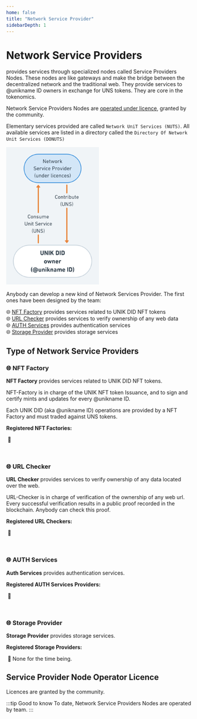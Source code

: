 ```yaml
---
home: false
title: "Network Service Provider"
sidebarDepth: 1
---
```


# Network Service Providers <Badge text="Key Concept"/>

<brand name="uns"/> provides services through specialized nodes called Service Providers Nodes. These nodes are like gateways and make the bridge between the decentralized network and the traditional web. They provide services to @unikname ID owners in exchange for UNS tokens. They are core in the <brand name="uns"/> tokenomics. 

Network Service Providers Nodes are [operated under licence](#service-provider-node-operator-licence), granted by the community. 

Elementary services provided are called `Network UniT Services (NUTS)`. All available services are listed in a directory called the `Directory Of Network Unit Services (DONUTS)`

<hpicture>![nsp](./images/nsp-diagram1.png)</hpicture>

Anybody can develop a new kind of Network Services Provider. The first ones have been designed by the <brand name="uns"/> team: 

:globe_with_meridians: [NFT Factory](#nft-factory) provides services related to UNIK DID NFT tokens  
:globe_with_meridians: [URL Checker](#url-checker) provides services to verify ownership of any web data  
:globe_with_meridians: [AUTH Services](#auth-services) provides authentication services  
:globe_with_meridians: [Storage Provider](#storage-provider) provides storage services

<hseparator type="uns"/>

## Type of Network Service Providers

### :globe_with_meridians: NFT Factory

**NFT Factory** provides services related to UNIK DID NFT tokens.

NFT-Factory is in charge of the UNIK NFT token Issuance, and to sign and certify mints and updates for every @unikname ID. 

Each UNIK DID (aka @unikname ID) operations are provided by a NFT Factory and must traded against UNS tokens.

**Registered NFT Factories:**  

&nbsp;:round_pushpin:&nbsp;<un label id="@network:NFT-Factory" unikid="fbfbe7d9e8c005f1a9937d9fd17c4ef7da2ff8037a71e6cb7847b302eda4d08a"/> 

<p><br/></p>

### :globe_with_meridians: URL Checker

**URL Checker** provides services to verify ownership of any data located over the web.

URL-Checker is in charge of verification of the ownership of any web url. Every successful verification results in a public proof recorded in the <brand name="uns"/> blockchain. Anybody can check this proof.

**Registered URL Checkers:**  

&nbsp;:round_pushpin:&nbsp;<un label id="@network:URL-Checker*1" unikid="08bf335ede1818e222ecd529e0e892190aab62a39ec40492395b825a4f640731"/> 

<p><br/></p>

### :globe_with_meridians: AUTH Services

**Auth Services** provides authentication services.

**Registered AUTH Services Providers:**  

&nbsp;:round_pushpin:&nbsp;<un label id="@network:AUTH-Services*1"/> 

<p><br/></p>

### :globe_with_meridians: Storage Provider

**Storage Provider** provides storage services.

**Registered Storage Providers:**  

&nbsp;:round_pushpin:&nbsp;None for the time being.

<hseparator type="uns"/>

## Service Provider Node Operator Licence

Licences are granted by the community.

:::tip Good to know
To date, Network Service Providers Nodes are operated by <brand name="uns"/> team.
:::
